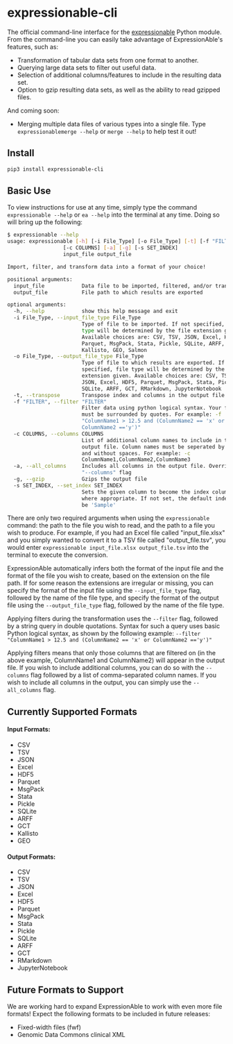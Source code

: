 # expressionable-cli
The official command-line interface for the [expressionable](https://github.com/srp33/expressionable) Python module.
From the command-line you can easily take advantage of ExpressionAble's features, such as:
* Transformation of tabular data sets from one format to another.
* Querying large data sets to filter out useful data.
* Selection of additional columns/features to include in the resulting data set.
* Option to gzip resulting data sets, as well as the ability to read gzipped files.

And coming soon:
* Merging multiple data files of various types into a single file. Type `expressionablemerge --help` or `merge --help` to help test it out!

## Install

```bash
pip3 install expressionable-cli
```

## Basic Use
To view instructions for use at any time, simply type the command `expressionable --help` or `ea --help` into the terminal at any time.
Doing so will bring up the following:
```bash
$ expressionable --help
usage: expressionable [-h] [-i File_Type] [-o File_Type] [-t] [-f "FILTER"]
                  [-c COLUMNS] [-a] [-g] [-s SET_INDEX]
                  input_file output_file

Import, filter, and transform data into a format of your choice!

positional arguments:
  input_file            Data file to be imported, filtered, and/or transformed
  output_file           File path to which results are exported

optional arguments:
  -h, --help            show this help message and exit
  -i File_Type, --input_file_type File_Type
                        Type of file to be imported. If not specified, file
                        type will be determined by the file extension given.
                        Available choices are: CSV, TSV, JSON, Excel, HDF5,
                        Parquet, MsgPack, Stata, Pickle, SQLite, ARFF, GCT,
                        Kallisto, GEO, Salmon
  -o File_Type, --output_file_type File_Type
                        Type of file to which results are exported. If not
                        specified, file type will be determined by the file
                        extension given. Available choices are: CSV, TSV,
                        JSON, Excel, HDF5, Parquet, MsgPack, Stata, Pickle,
                        SQLite, ARFF, GCT, RMarkdown, JupyterNotebook
  -t, --transpose       Transpose index and columns in the output file
  -f "FILTER", --filter "FILTER"
                        Filter data using python logical syntax. Your filter
                        must be surrounded by quotes. For example: -f
                        "ColumnName1 > 12.5 and (ColumnName2 == 'x' or
                        ColumnName2 =='y')"
  -c COLUMNS, --columns COLUMNS
                        List of additional column names to include in the
                        output file. Column names must be seperated by commas
                        and without spaces. For example: -c
                        ColumnName1,ColumnName2,ColumnName3
  -a, --all_columns     Includes all columns in the output file. Overrides the
                        "--columns" flag
  -g, --gzip            Gzips the output file
  -s SET_INDEX, --set_index SET_INDEX
                        Sets the given column to become the index column,
                        where appropriate. If not set, the default index will
                        be 'Sample'

```
There are only two required arguments when using the `expressionable` command: the path to the file you wish to read,
and the path to a file you wish to produce. For example, if you had an Excel file called "input_file.xlsx" and you 
simply wanted to convert it to a TSV file called "output_file.tsv", you would enter 
`expressionable input_file.xlsx output_file.tsv` into the terminal to execute the conversion.

ExpressionAble automatically infers both the format of the input file and the format of the file you wish to create, based
on the extension on the file path. If for some reason the extensions are irregular or missing, you can specify the 
format of the input file using the `--input_file_type` flag, followed by the name of the file type,
and specify the format of the output file using the `--output_file_type` flag, followed by the name of the file type.

Applying filters during the transformation uses the `--filter` flag, followed by a string query in double quotations.
Syntax for such a query uses basic Python logical syntax, as shown by the following example:
`--filter "ColumnName1 > 12.5 and (ColumnName2 == 'x' or ColumnName2 =='y')"`  

Applying filters means that only those columns that are filtered on (in the above example, ColumnName1 and ColumnName2)
will appear in the output file. If you wish to include additional columns, you can do so with the `--columns` flag 
followed by a list of comma-separated column names. If you wish to include all columns in the output, you can simply
use the `--all_columns` flag.

## Currently Supported Formats
#### Input Formats:
* CSV
* TSV
* JSON
* Excel
* HDF5
* Parquet
* MsgPack
* Stata
* Pickle
* SQLite
* ARFF
* GCT
* Kallisto
* GEO

#### Output Formats:
* CSV 
* TSV
* JSON
* Excel
* HDF5
* Parquet
* MsgPack
* Stata 
* Pickle
* SQLite 
* ARFF 
* GCT 
* RMarkdown 
* JupyterNotebook

## Future Formats to Support
We are working hard to expand ExpressionAble to work with even more file formats! Expect the following formats to be 
included in future releases:
* Fixed-width files (fwf)
* Genomic Data Commons clinical XML
